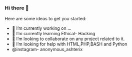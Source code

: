 ### Hi there 👋


Here are some ideas to get you started:

- 🔭 I’m currently working on ...
- 🌱 I’m currently learning Ethical- Hacking
- 👯 I’m looking to collaborate on any project related to it.
- 🤔 I’m looking for help with HTML,PHP,BASH and Python
- @instagram- anonymous_ashterix

